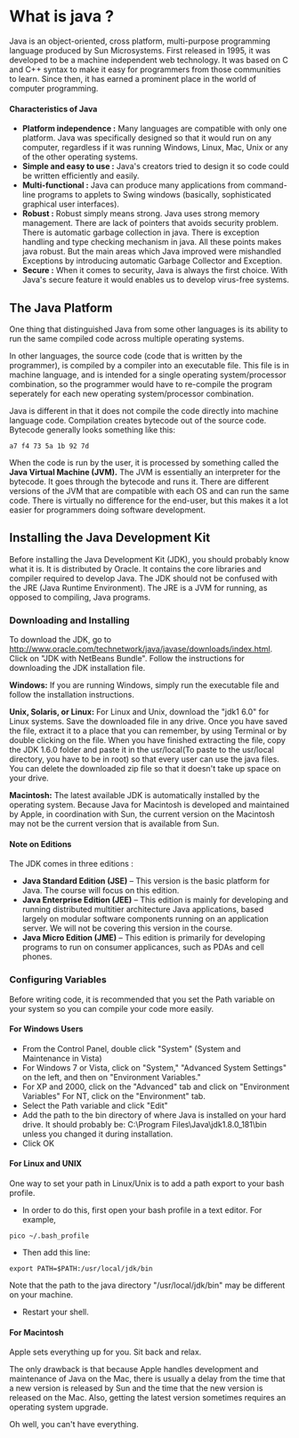 # What is java ? 

Java is an object-oriented, cross platform, multi-purpose programming language produced by Sun Microsystems. First released in 1995, it was developed to be a machine independent web technology. It was based on C and C++ syntax to make it easy for programmers from those communities to learn. Since then, it has earned a prominent place in the world of computer programming.   

#### Characteristics of Java  

  * **Platform independence :** Many languages are compatible with only one platform. Java was specifically designed so that it would run on any computer, regardless if it was running Windows, Linux, Mac, Unix or any of the other operating systems.   
  * **Simple and easy to use :** Java's creators tried to design it so code could be written efficiently and easily.  
  * **Multi-functional :** Java can produce many applications from command-line programs to applets to Swing windows (basically, sophisticated graphical user interfaces).   
  * **Robust :** Robust simply means strong. Java uses strong memory management. There are lack of pointers that avoids security problem. There is automatic garbage collection in java. There is exception handling and type checking mechanism in java. All these points makes java robust. But the main areas which Java improved were mishandled Exceptions by introducing automatic Garbage Collector and Exception.  
  * **Secure :** When it comes to security, Java is always the first choice. With Java's secure feature it would enables us to develop virus-free systems.  

## The Java Platform  

One thing that distinguished Java from some other languages is its ability to run the same compiled code across multiple operating systems.  

In other languages, the source code (code that is written by the programmer), is compiled by a compiler into an executable file. This file is in machine language, and is intended for a single operating system/processor combination, so the programmer would have to re-compile the program seperately for each new operating system/processor combination.  

Java is different in that it does not compile the code directly into machine language code. Compilation creates bytecode out of the source code. Bytecode generally looks something like this:  

```
a7 f4 73 5a 1b 92 7d
```  

When the code is run by the user, it is processed by something called the **Java Virtual Machine (JVM).** The JVM is essentially an interpreter for the bytecode. It goes through the bytecode and runs it. There are different versions of the JVM that are compatible with each OS and can run the same code. There is virtually no difference for the end-user, but this makes it a lot easier for programmers doing software development.  

## Installing the Java Development Kit  

Before installing the Java Development Kit (JDK), you should probably know what it is. It is distributed by Oracle. It contains the core libraries and compiler required to develop Java. The JDK should not be confused with the JRE (Java Runtime Environment). The JRE is a JVM for running, as opposed to compiling, Java programs.  

### Downloading and Installing  

To download the JDK, go to http://www.oracle.com/technetwork/java/javase/downloads/index.html. Click on "JDK with NetBeans Bundle". Follow the instructions for downloading the JDK installation file.  

**Windows:** If you are running Windows, simply run the executable file and follow the installation instructions.  

**Unix, Solaris, or Linux:** For Linux and Unix, download the "jdk1 6.0" for Linux systems. Save the downloaded file in any drive. Once you have saved the file, extract it to a place that you can remember, by using Terminal or by double clicking on the file. When you have finished extracting the file, copy the JDK 1.6.0 folder and paste it in the usr/local(To paste to the usr/local directory, you have to be in root) so that every user can use the java files. You can delete the downloaded zip file so that it doesn't take up space on your drive.  

**Macintosh:** The latest available JDK is automatically installed by the operating system. Because Java for Macintosh is developed and maintained by Apple, in coordination with Sun, the current version on the Macintosh may not be the current version that is available from Sun.  

#### Note on Editions  

The JDK comes in three editions :  

  * **Java Standard Edition (JSE)** – This version is the basic platform for Java. The course will focus on this edition.  
  * **Java Enterprise Edition (JEE)** – This edition is mainly for developing and running distributed multitier architecture Java applications, based largely on modular software components running on an application server. We will not be covering this version in the course.  
  * **Java Micro Edition (JME)** – This edition is primarily for developing programs to run on consumer applicances, such as PDAs and cell phones.  

### Configuring Variables  

Before writing code, it is recommended that you set the Path variable on your system so you can compile your code more easily.  

#### For Windows Users  

  * From the Control Panel, double click "System" (System and Maintenance in Vista)  
  * For Windows 7 or Vista, click on "System," "Advanced System Settings" on the left, and then on "Environment Variables."  
  * For XP and 2000, click on the "Advanced" tab and click on "Environment Variables" For NT, click on the "Environment" tab.  
  * Select the Path variable and click "Edit"  
  * Add the path to the bin directory of where Java is installed on your hard drive. It should probably be: C:\Program Files\Java\jdk1.8.0_181\bin unless you changed it during installation.  
  * Click OK  

#### For Linux and UNIX  

One way to set your path in Linux/Unix is to add a path export to your bash profile.

  * In order to do this, first open your bash profile in a text editor. For example,
  ```
  pico ~/.bash_profile
  ```  
  * Then add this line:  
  ```
  export PATH=$PATH:/usr/local/jdk/bin
  ```  
Note that the path to the java directory "/usr/local/jdk/bin" may be different on your machine.  
  * Restart your shell.  

#### For Macintosh  

Apple sets everything up for you. Sit back and relax.  

The only drawback is that because Apple handles development and maintenance of Java on the Mac, there is usually a delay from the time that a new version is released by Sun and the time that the new version is released on the Mac. Also, getting the latest version sometimes requires an operating system upgrade.  

Oh well, you can't have everything.   